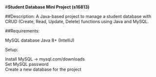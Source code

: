 #**Student Database Mini Project (s16813)**

##Description:
A Java-based project to manage a student database with CRUD (Create, Read, Update, Delete) functions using Java and MySQL.  

##Requirements:  

MySQL database
Java 8+ (IntelliJ)


Setup:  

Install MySQL → mysql.com/downloads  
Set MySQL password  
Create a new database for the project  
